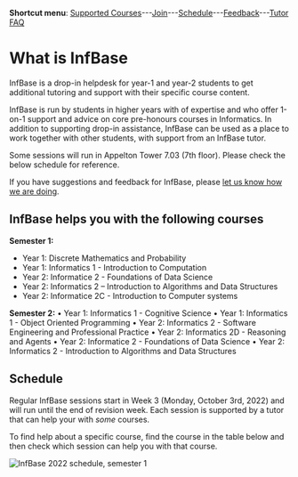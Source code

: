 **Shortcut menu**: [Supported Courses](#supported-courses)---[Join](#join-an-infbase-session)---[Schedule](#schedule)---[Feedback](feedback.html)---[Tutor FAQ](tutor-faq.html)

# What is InfBase

InfBase is a drop-in helpdesk for year-1 and year-2 students to get additional tutoring and support with their specific course content.

InfBase is run by students in higher years with of expertise and who offer 1-on-1 support and advice on core pre-honours courses in Informatics. In addition to supporting drop-in assistance, InfBase can be used as a place to work together with other students, with support from an InfBase tutor.

Some sessions will run in Appelton Tower 7.03 (7th floor). Please check the below schedule for reference. 

If you have suggestions and feedback for InfBase, please [let us know how we are doing](feedback.html).

## InfBase helps you with the following courses 

__Semester 1:__
* Year 1: Discrete Mathematics and Probability
* Year 1: Informatics 1 - Introduction to Computation
* Year 2: Informatice 2 - Foundations of Data Science
* Year 2: Informatics 2 – Introduction to Algorithms and Data Structures
* Year 2: Informatice 2C - Introduction to Computer systems

__Semester 2:__
	• Year 1: Informatics 1 - Cognitive Science
	• Year 1: Informatics 1 - Object Oriented Programming
	• Year 2: Informatics 2 - Software Engineering and Professional Practice
	• Year 2: Informatics 2D - Reasoning and Agents
	• Year 2: Informatice 2 - Foundations of Data Science
	• Year 2: Informatics 2 - Introduction to Algorithms and Data Structures

## Schedule

Regular InfBase sessions start in Week 3 (Monday, October 3rd, 2022) and will run until the end of revision week. Each session is supported by a tutor that can help your with *some* courses. 

To find help about a specific course, find the course in the table below and then check which session can help you with that course. 

![InfBase 2022 schedule, semester 1](https://user-images.githubusercontent.com/1230497/192721225-ac4fc71f-1e64-41c1-82c6-72168e8c8967.png)


